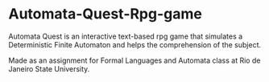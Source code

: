 # Automata-Quest-Rpg-game
Automata Quest is an interactive text-based rpg game that simulates a Deterministic Finite Automaton and helps the comprehension of the subject.

Made as an assignment for Formal Languages and Automata class at Rio de Janeiro State University.


